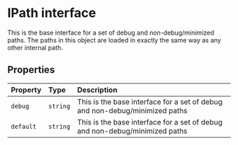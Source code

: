 # IPath interface





This is the base interface for a set of debug and non-debug/minimized paths. The paths in this object are 
loaded in exactly the same way as any other internal path. 



## Properties

| Property	   | Type	| Description|
|:-------------|:-------|:-----------|
|`debug`      | `string` | This is the base interface for a set of debug and non-debug/minimized paths |
|`default`      | `string` | This is the base interface for a set of debug and non-debug/minimized paths |






